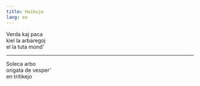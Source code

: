 ```yaml
---
title: Haikujo
lang: eo
---
```


Verda kaj paca  
kiel la arbaregoj  
el la tuta mond'

---

Soleca arbo  
origata de vesper'  
en tritikejo